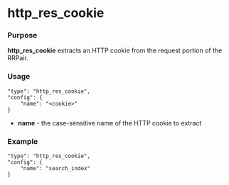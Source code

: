 # http_res_cookie

### Purpose

**http_res_cookie** extracts an HTTP cookie from the request portion of the RRPair.

### Usage

```
"type": "http_res_cookie",
"config": {
    "name": "<cookie>"
}
```

- **name** - the case-sensitive name of the HTTP cookie to extract

### Example

```
"type": "http_res_cookie",
"config": {
    "name": "search_index"
}
```
